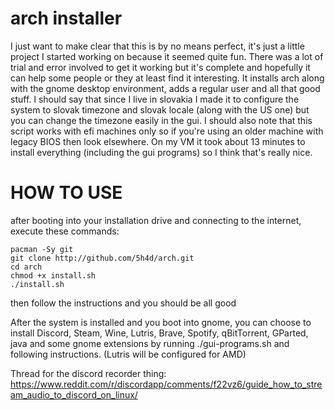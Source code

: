 # arch installer
I just want to make clear that this is by no means perfect, it's just a little project I started working on because it seemed quite fun. There was a lot of trial and error involved to get it working but it's complete and hopefully it can help some people or they at least find it interesting. It installs arch along with the gnome desktop environment, adds a regular user and all that good stuff. I should say that since I live in slovakia I made it to configure the system to slovak timezone and slovak locale (along with the US one) but you can change the timezone easily in the gui. I should also note that this script works with efi machines only so if you're using an older machine with legacy BIOS then look elsewhere. On my VM it took about 13 minutes to install everything (including the gui programs) so I think that's really nice.

# HOW TO USE
after booting into your installation drive and connecting to the internet, execute these commands:
```
pacman -Sy git
git clone http://github.com/5h4d/arch.git
cd arch
chmod +x install.sh
./install.sh
```

then follow the instructions and you should be all good

After the system is installed and you boot into gnome, you can choose to install Discord, Steam, Wine, Lutris, Brave, Spotify, qBitTorrent, GParted, java and some gnome extensions by running ./gui-programs.sh and following instructions. (Lutris will be configured for AMD)


Thread for the discord recorder thing: https://www.reddit.com/r/discordapp/comments/f22vz6/guide_how_to_stream_audio_to_discord_on_linux/
